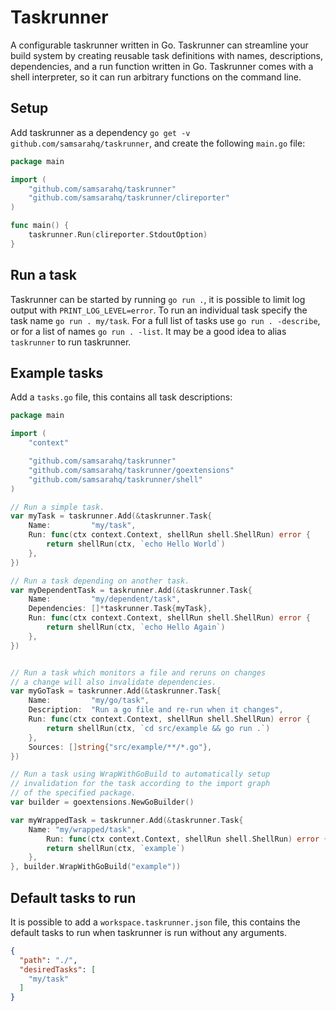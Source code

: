 # Taskrunner
A configurable taskrunner written in Go. Taskrunner can streamline your build system by creating reusable task definitions with names, descriptions, dependencies, and a run function written in Go. Taskrunner comes with a shell interpreter, so it can run arbitrary functions on the command line.

## Setup
Add taskrunner as a dependency `go get -v github.com/samsarahq/taskrunner`, and create the following `main.go` file:
```go
package main

import (
	"github.com/samsarahq/taskrunner"
	"github.com/samsarahq/taskrunner/clireporter"
)

func main() {
	taskrunner.Run(clireporter.StdoutOption)
}
```

## Run a task
Taskrunner can be started by running `go run .`, it is possible to limit log output with `PRINT_LOG_LEVEL=error`. To run an individual task specify the task name `go run . my/task`. For a full list of tasks use `go run . -describe`, or for a list of names `go run . -list`. It may be a good idea to alias `taskrunner` to run taskrunner.

## Example tasks
Add a `tasks.go` file, this contains all task descriptions:
```go
package main

import (
	"context"

	"github.com/samsarahq/taskrunner"
	"github.com/samsarahq/taskrunner/goextensions"
	"github.com/samsarahq/taskrunner/shell"
)

// Run a simple task.
var myTask = taskrunner.Add(&taskrunner.Task{
	Name:         "my/task",
	Run: func(ctx context.Context, shellRun shell.ShellRun) error {
		return shellRun(ctx, `echo Hello World`)
	},
})

// Run a task depending on another task.
var myDependentTask = taskrunner.Add(&taskrunner.Task{
	Name:         "my/dependent/task",
	Dependencies: []*taskrunner.Task{myTask},
	Run: func(ctx context.Context, shellRun shell.ShellRun) error {
		return shellRun(ctx, `echo Hello Again`)
	},
})


// Run a task which monitors a file and reruns on changes
// a change will also invalidate dependencies.
var myGoTask = taskrunner.Add(&taskrunner.Task{
	Name:         "my/go/task",
	Description:  "Run a go file and re-run when it changes",
	Run: func(ctx context.Context, shellRun shell.ShellRun) error {
		return shellRun(ctx, `cd src/example && go run .`)
	},
	Sources: []string{"src/example/**/*.go"},
})

// Run a task using WrapWithGoBuild to automatically setup
// invalidation for the task according to the import graph
// of the specified package.
var builder = goextensions.NewGoBuilder()

var myWrappedTask = taskrunner.Add(&taskrunner.Task{
	Name: "my/wrapped/task",
        Run: func(ctx context.Context, shellRun shell.ShellRun) error {
		return shellRun(ctx, `example`)
	},
}, builder.WrapWithGoBuild("example"))
```

## Default tasks to run
It is possible to add a `workspace.taskrunner.json` file, this contains the default tasks to run when taskrunner is run without any arguments.
```json
{
  "path": "./",
  "desiredTasks": [
    "my/task"
  ]
}
```
